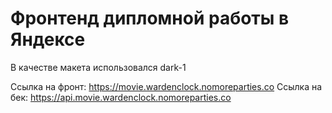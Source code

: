 # Фронтенд дипломной работы в Яндексе
В качестве макета использовался dark-1

Ссылка на фронт: https://movie.wardenclock.nomoreparties.co
Ссылка на бек: https://api.movie.wardenclock.nomoreparties.co
